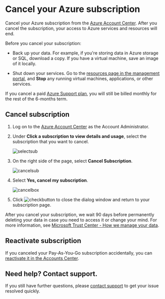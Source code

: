 <properties
    pageTitle="Cancel your Azure subscription | Microsoft Azure"
    description="Describes how to cancel your Azure subscription, like the Free Trial subscription"
    services=""
    documentationCenter=""
    authors="genlin"
    manager="mbaldwin"
    editor=""
    tags="billing"
    />

<tags
    ms.service="billing"
    ms.workload="na"
    ms.tgt_pltfrm="na"
    ms.devlang="na"
    ms.topic="article"
    ms.date="09/26/2016"
    ms.author="genli"/>

# <a name="cancel-your-azure-subscription"></a>Cancel your Azure subscription

Cancel your Azure subscription from the [Azure Account Center](https://account.windowsazure.com/subscriptions). After you cancel the subscription, your access to Azure services and resources will end.

Before you cancel your subscription:

- Back up your data. For example, if you're storing data in Azure storage or SQL, download a copy. If you have a virtual machine, save an image of it locally.

- Shut down your services. Go to the [resources page in the management portal](https://ms.portal.azure.com/?flight=1#blade/HubsExtension/Resources/resourceType/Microsoft.Resources%2Fresources), and **Stop** any running virtual machines, applications, or other services.

If you cancel a paid [Azure Support plan](https://azure.microsoft.com/support/plans/), you will still be billed monthly for the rest of the 6-months term.

## <a name="cancel-subscription"></a>Cancel subscription

1. Log on to the [Azure Account Center](https://account.windowsazure.com/subscriptions) as the Account Administrator.

2. Under **Click a subscription to view details and usage**, select the subscription that you want to cancel. 

    ![selectsub](./media/billing-how-to-cancel-azure-subscription/Selectsub.png)

3. On the right side of the page, select **Cancel Subscription**.
    
    ![cancelsub](./media/billing-how-to-cancel-azure-subscription/cancelsub.png)

4. Select **Yes, cancel my subscription**.
    
    ![cancelbox](./media/billing-how-to-cancel-azure-subscription/cancelbox.png)

5. Click ![checkbutton](./media/billing-how-to-cancel-azure-subscription/checkbutton.png) to close the dialog window and return to your subscription page.

After you cancel your subscription, we wait 90 days before permanently deleting your data in case you need to access it or change your mind. For more information, see [Microsoft Trust Center - How we manage your data](https://go.microsoft.com/fwLink/p/?LinkID=822930&clcid=0x409).

## <a name="reactivate-subscription"></a>Reactivate subscription

If you canceled your Pay-As-You-Go subscription accidentally, you can [reactivate it in the Accounts Center](billing-subscription-become-disable.md#how-to-re-enable-non-pay-as-you-go-subscriptions).

## <a name="need-help-contact-support"></a>Need help? Contact support.

If you still have further questions, please [contact support](https://portal.azure.com/?#blade/Microsoft_Azure_Support/HelpAndSupportBlade) to get your issue resolved quickly.
